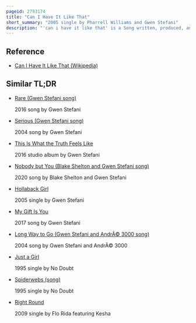 ```yaml
---
pageid: 2793174
title: "Can I Have It Like That"
short_summary: "2005 single by Pharrell Williams and Gwen Stefani"
description: "'can i have it like that' is a Song written, produced, and performed by american Musician Pharrell Williams featuring Vocals from fellow american Singer Gwen Stefani from the former's 2006 Debut Album in My Mind and it ’ s the Opening Track. The Hook comes from a one-line Contribution by Stefani used in the Chorus as Part of a Call and Response. Can i have it like that was released as the lead single of the Album on 10 October 2005."
---
```


## Reference

- [Can I Have It Like That (Wikipedia)](https://en.wikipedia.org/?curid=2793174)

## Similar TL;DR

- [Rare (Gwen Stefani song)](/tldr/en/rare-gwen-stefani-song)

  2016 song by Gwen Stefani

- [Serious (Gwen Stefani song)](/tldr/en/serious-gwen-stefani-song)

  2004 song by Gwen Stefani

- [This Is What the Truth Feels Like](/tldr/en/this-is-what-the-truth-feels-like)

  2016 studio album by Gwen Stefani

- [Nobody but You (Blake Shelton and Gwen Stefani song)](/tldr/en/nobody-but-you-blake-shelton-and-gwen-stefani-song)

  2020 song by Blake Shelton and Gwen Stefani

- [Hollaback Girl](/tldr/en/hollaback-girl)

  2005 single by Gwen Stefani

- [My Gift Is You](/tldr/en/my-gift-is-you)

  2017 song by Gwen Stefani

- [Long Way to Go (Gwen Stefani and AndrÃ© 3000 song)](/tldr/en/long-way-to-go-gwen-stefani-and-andre-3000-song)

  2004 song by Gwen Stefani and AndrÃ© 3000

- [Just a Girl](/tldr/en/just-a-girl)

  1995 single by No Doubt

- [Spiderwebs (song)](/tldr/en/spiderwebs-song)

  1995 single by No Doubt

- [Right Round](/tldr/en/right-round)

  2009 single by Flo Rida featuring Kesha
